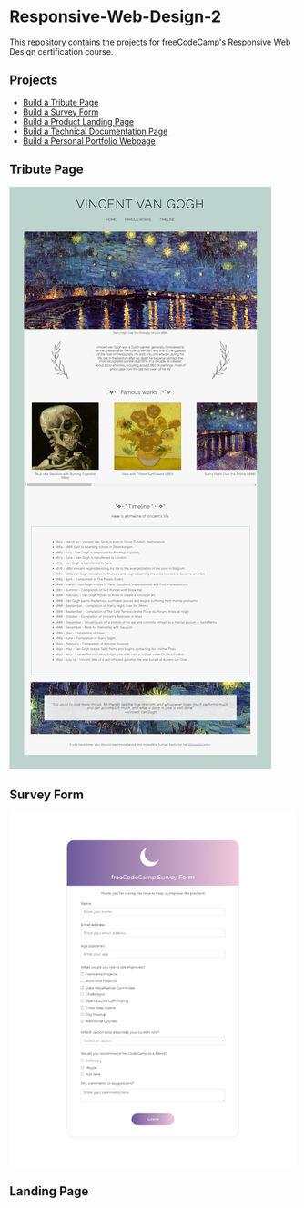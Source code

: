 # Responsive-Web-Design-2
This repository contains the projects for freeCodeCamp's Responsive Web Design certification course.

Projects
---------------------
 * [Build a Tribute Page](#tribute-page)
 * [Build a Survey Form](#survey-form)
 * [Build a Product Landing Page](#product-landing-page)
 * [Build a Technical Documentation Page](#technical-documentation-page)
 * [Build a Personal Portfolio Webpage](#personal-portfolio-webpage)

Tribute Page
---------------------
![image](https://github.com/Zainab-Rizwan/Responsive-Web-Design-2/blob/134442327949a7b6f861f12197bae6f5aec4df33/Tribute%20Page/overview.png)

Survey Form
---------------------
![image](https://github.com/Zainab-Rizwan/Responsive-Web-Design-2/blob/6270ea23d4face8e6e60bb3ac9298960b54a2fce/Survey%20Page/overview.png)

Landing Page
---------------------
